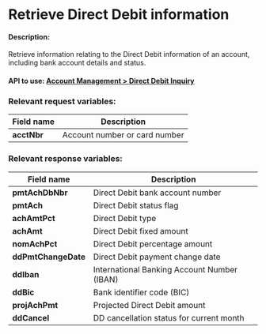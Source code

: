 Retrieve Direct Debit information
=================================

#### Description:

Retrieve information relating to the Direct Debit information of an account, including bank account details and status.



#### API to use: [Account Management > Direct Debit Inquiry](https://docs.firstdata.com/org/global/docs/api#direct-debit-inquiry-v1)

### Relevant request variables:

| Field name  | Description                   |
|-------------|-------------------------------|
| **acctNbr** | Account number or card number |

### Relevant response variables:

| Field name          | Description                                 |
|---------------------|---------------------------------------------|
| **pmtAchDbNbr**     | Direct Debit bank account number            |
| **pmtAch**          | Direct Debit status flag                    |
| **achAmtPct**       | Direct Debit type                           |
| **achAmt**          | Direct Debit fixed amount                   |
| **nomAchPct**       | Direct Debit percentage amount              |
| **ddPmtChangeDate** | Direct Debit payment change date            |
| **ddIban**          | International Banking Account Number (IBAN) |
| **ddBic**           | Bank identifier code (BIC)                  |
| **projAchPmt**      | Projected Direct Debit amount               |
| **ddCancel**        | DD cancellation status for current month    |

